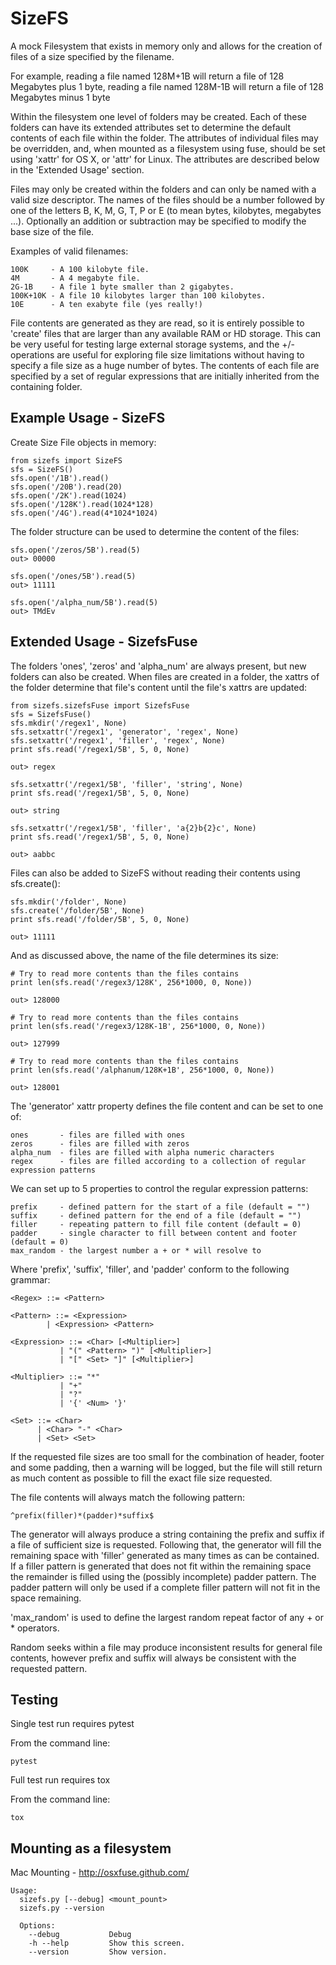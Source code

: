 SizeFS
======

A mock Filesystem that exists in memory only and allows for the creation of
files of a size specified by the filename.

For example, reading a file named 128M+1B will return a file of 128 Megabytes
plus 1 byte, reading a file named 128M-1B will return a file of 128 Megabytes
minus 1 byte

Within the filesystem one level of folders may be created. Each of these folders
can have its extended attributes set to determine the default contents of each
file within the folder. The attributes of individual files may be overridden,
and, when mounted as a filesystem using fuse, should be set using 'xattr' for
OS X, or 'attr' for Linux. The attributes are described below in the 'Extended Usage'
section.

Files may only be created within the folders and can only be named with a valid
size descriptor. The names of the files should be a number followed by one of the
letters B, K, M, G, T, P or E (to mean bytes, kilobytes, megabytes ...). Optionally
an addition or subtraction may be specified to modify the base size of the file.

Examples of valid filenames:

    100K     - A 100 kilobyte file.
    4M       - A 4 megabyte file.
    2G-1B    - A file 1 byte smaller than 2 gigabytes.
    100K+10K - A file 10 kilobytes larger than 100 kilobytes.
    10E      - A ten exabyte file (yes really!)

File contents are generated as they are read, so it is entirely possible to 'create'
files that are larger than any available RAM or HD storage. This can be very useful
for testing large external storage systems, and the +/- operations are useful for
exploring file size limitations without having to specify a file size as a huge
number of bytes. The contents of each file are specified by a set of regular
expressions that are initially inherited from the containing folder.

Example Usage - SizeFS
----------------------

Create Size File objects in memory:

    from sizefs import SizeFS
    sfs = SizeFS()
    sfs.open('/1B').read()
    sfs.open('/20B').read(20)
    sfs.open('/2K').read(1024)
    sfs.open('/128K').read(1024*128)
    sfs.open('/4G').read(4*1024*1024)

The folder structure can be used to determine the content of the files:

    sfs.open('/zeros/5B').read(5)
    out> 00000

    sfs.open('/ones/5B').read(5)
    out> 11111

    sfs.open('/alpha_num/5B').read(5)
    out> TMdEv


Extended Usage - SizefsFuse
---------------------------

The folders 'ones', 'zeros' and 'alpha\_num' are always present, but new
folders can also be created. When files are created in a folder, the
xattrs of the folder determine that file's content until the file's
xattrs are updated:


    from sizefs.sizefsFuse import SizefsFuse
    sfs = SizefsFuse()
    sfs.mkdir('/regex1', None)
    sfs.setxattr('/regex1', 'generator', 'regex', None)
    sfs.setxattr('/regex1', 'filler', 'regex', None)
    print sfs.read('/regex1/5B', 5, 0, None)

    out> regex

    sfs.setxattr('/regex1/5B', 'filler', 'string', None)
    print sfs.read('/regex1/5B', 5, 0, None)

    out> string

    sfs.setxattr('/regex1/5B', 'filler', 'a{2}b{2}c', None)
    print sfs.read('/regex1/5B', 5, 0, None)

    out> aabbc

Files can also be added to SizeFS without reading their contents using
sfs.create():


    sfs.mkdir('/folder', None)
    sfs.create('/folder/5B', None)
    print sfs.read('/folder/5B', 5, 0, None)

    out> 11111

And as discussed above, the name of the file determines its size:



    # Try to read more contents than the files contains
    print len(sfs.read('/regex3/128K', 256*1000, 0, None))

    out> 128000

    # Try to read more contents than the files contains
    print len(sfs.read('/regex3/128K-1B', 256*1000, 0, None))

    out> 127999

    # Try to read more contents than the files contains
    print len(sfs.read('/alphanum/128K+1B', 256*1000, 0, None))

    out> 128001


The 'generator' xattr property defines the file content and can be set to one
of:

    ones       - files are filled with ones
    zeros      - files are filled with zeros
    alpha_num  - files are filled with alpha numeric characters
    regex      - files are filled according to a collection of regular expression patterns

We can set up to 5 properties to control the regular expression patterns:

    prefix     - defined pattern for the start of a file (default = "")
    suffix     - defined pattern for the end of a file (default = "")
    filler     - repeating pattern to fill file content (default = 0)
    padder     - single character to fill between content and footer (default = 0)
    max_random - the largest number a + or * will resolve to

Where 'prefix', 'suffix', 'filler', and 'padder' conform to the following
grammar:

    <Regex> ::= <Pattern>

    <Pattern> ::= <Expression>
            | <Expression> <Pattern>

    <Expression> ::= <Char> [<Multiplier>]
               | "(" <Pattern> ")" [<Multiplier>]
               | "[" <Set> "]" [<Multiplier>]

    <Multiplier> ::= "*"
               | "+"
               | "?"
               | '{' <Num> '}'

    <Set> ::= <Char>
          | <Char> "-" <Char>
          | <Set> <Set>

If the requested file sizes are too small for the combination of header, footer
and some padding, then a warning will be logged, but the file will still
return as much content as possible to fill the exact file size requested.

The file contents will always match the following pattern:

    ^prefix(filler)*(padder)*suffix$

The generator will always produce a string containing the prefix and suffix if a
file of sufficient size is requested. Following that, the generator will fill
the remaining space with 'filler' generated as many times as can be contained.
If a filler pattern is generated that does not fit within the remaining space
the remainder is filled using the (possibly incomplete) padder pattern. The
padder pattern will only be used if a complete filler pattern will not fit in
the space remaining.

'max_random' is used to define the largest random repeat factor of any + or *
operators.

Random seeks within a file may produce inconsistent results for general file
contents, however prefix and suffix will always be consistent with the requested
pattern.

Testing
------------------------

Single test run requires pytest

From the command line:

    pytest

Full test run requires tox

From the command line:

    tox

Mounting as a filesystem
------------------------

Mac Mounting - http://osxfuse.github.com/

    Usage:
      sizefs.py [--debug] <mount_pount>
      sizefs.py --version

      Options:
        --debug           Debug
        -h --help         Show this screen.
        --version         Show version.
